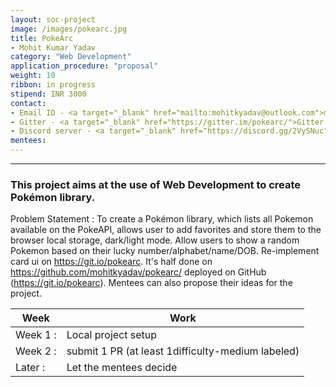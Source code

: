 ```yaml
---
layout: soc-project
image: /images/pokearc.jpg
title: PokeArc
- Mohit Kumar Yadav
category: "Web Development"
application_procedure: "proposal"
weight: 10
ribbon: in progress
stipend: INR 3000
contact:
- Email ID - <a target="_blank" href="mailto:mohitkyadav@outlook.com">mohitkyadav@outlook.com</a> 
- Gitter - <a target="_blank" href="https://gitter.im/pokearc/">Gitter server</a>
- Discord server - <a target="_blank" href="https://discord.gg/2VySNuc">Discord server</a>
mentees:
---
```


---
### This project aims at the use of Web Development to create Pokémon library.

<!--break-->

Problem Statement : To create a Pokémon library, which lists all Pokemon available on the PokeAPI, allows user to add favorites and store them to the browser local storage, dark/light mode. Allow users to show a random Pokemon based on their lucky number/alphabet/name/DOB. Re-implement card ui on https://git.io/pokearc. It's half done on https://github.com/mohitkyadav/pokearc/ deployed on GitHub (https://git.io/pokearc). Mentees can also propose their ideas for the project.

<!--break-->

Week | Work
--- | ---
Week 1 :    |Local project setup
Week 2 :    |submit 1 PR (at least 1difficulty-medium labeled)
Later  :    |Let the mentees decide
